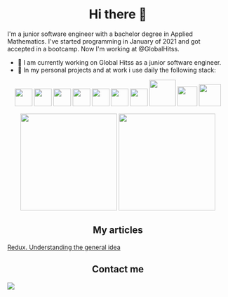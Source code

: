 <p>
<h1 align="center"> Hi there 👋 </h1>  
</p>

I'm a junior software engineer with a bachelor degree in Applied Mathematics. I've started programming in January of 2021 and got accepted in a bootcamp. Now I'm working at @GlobalHitss.

- 🔭 I am currently working on Global Hitss as a junior software engineer.
- 🌱 In my personal projects and at work i use daily the following stack:

<p align="center">
  <img src="https://cdn.jsdelivr.net/gh/devicons/devicon/icons/typescript/typescript-original.svg" width="40px" />
  <img src="https://cdn.jsdelivr.net/gh/devicons/devicon/icons/javascript/javascript-original.svg" width="40px" />
  <img src="https://cdn.jsdelivr.net/gh/devicons/devicon/icons/react/react-original.svg" width="40px" />
  <img src="https://cdn.jsdelivr.net/gh/devicons/devicon/icons/redux/redux-original.svg" width="40px" />
  <img src="https://cdn.jsdelivr.net/gh/devicons/devicon/icons/postgresql/postgresql-original.svg" width="40px" />
  <img src="https://cdn.jsdelivr.net/gh/devicons/devicon/icons/mongodb/mongodb-plain-wordmark.svg" width="40px" />
  <img src="https://cdn.jsdelivr.net/gh/devicons/devicon/icons/jest/jest-plain.svg" width="40px" />
  <img src="https://user-images.githubusercontent.com/76003107/136183827-36dc03ae-d0d7-43af-8495-20b9e31a38d7.png" width="60px" />
  <img src="https://user-images.githubusercontent.com/76003107/136184025-0bf26d30-da38-4e00-9837-f02171ac8b64.png" width="45px" />
  <img src="https://cdn.jsdelivr.net/gh/devicons/devicon/icons/graphql/graphql-plain-wordmark.svg" width="50px" />
</p>

<p align="center" >
  <img height="220px" src="https://github-readme-stats.vercel.app/api/top-langs/?username=LeoAntunesBrombilla&show_icons=true&theme=dracula&hide=html,css" />
  <img height="220px" src="https://github-readme-stats.vercel.app/api/?username=LeoAntunesBrombilla&show_icons=true&theme=dracula&hide=html,css" />
</p>

<p align="center" >
<h2 align="center"> My articles </h2>
      <a href="https://medium.com/@antunes.b.leonardo/redux-understanding-the-general-idea-cf1d8bda3f0"> 
        Redux. Understanding the general idea 
      </a> 
</p>

<p align="center" >
  <h2 align="center"> Contact me </h2>
  <a href="https://www.linkedin.com/in/leonardo-brombilla/"> 
    <img src="https://img.shields.io/badge/LinkedIn-0077B5?style=for-the-badge&logo=linkedin&logoColor=white"/>
  </a>
</p>
